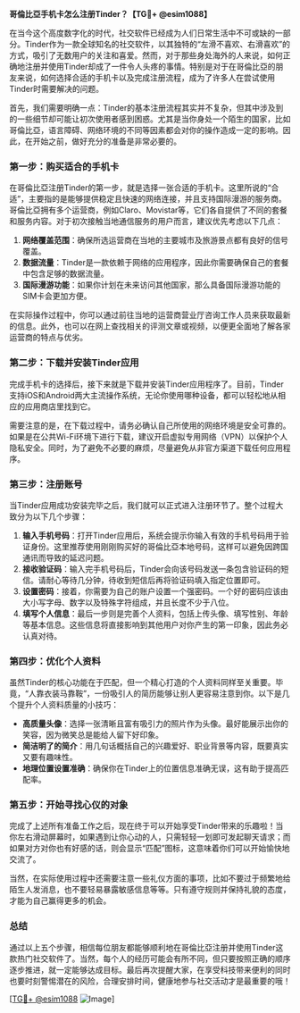 **哥倫比亞手机卡怎么注册Tinder？【TG💪+ @esim1088】**

在当今这个高度数字化的时代，社交软件已经成为人们日常生活中不可或缺的一部分。Tinder作为一款全球知名的社交软件，以其独特的“左滑不喜欢、右滑喜欢”的方式，吸引了无数用户的关注和喜爱。然而，对于那些身处海外的人来说，如何正确地注册并使用Tinder却成了一件令人头疼的事情。特别是对于在哥倫比亞的朋友来说，如何选择合适的手机卡以及完成注册流程，成为了许多人在尝试使用Tinder时需要解决的问题。

首先，我们需要明确一点：Tinder的基本注册流程其实并不复杂，但其中涉及到的一些细节却可能让初次使用者感到困惑。尤其是当你身处一个陌生的国家，比如哥倫比亞，语言障碍、网络环境的不同等因素都会对你的操作造成一定的影响。因此，在开始之前，做好充分的准备是非常必要的。

### **第一步：购买适合的手机卡**
在哥倫比亞注册Tinder的第一步，就是选择一张合适的手机卡。这里所说的“合适”，主要指的是能够提供稳定且快速的网络连接，并且支持国际漫游的服务商。哥倫比亞拥有多个运营商，例如Claro、Movistar等，它们各自提供了不同的套餐和服务内容。对于初次接触当地通信服务的用户而言，建议优先考虑以下几点：

1. **网络覆盖范围**：确保所选运营商在当地的主要城市及旅游景点都有良好的信号覆盖。
2. **数据流量**：Tinder是一款依赖于网络的应用程序，因此你需要确保自己的套餐中包含足够的数据流量。
3. **国际漫游功能**：如果你计划在未来访问其他国家，那么具备国际漫游功能的SIM卡会更加方便。

在实际操作过程中，你可以通过前往当地的运营商营业厅咨询工作人员来获取最新的信息。此外，也可以在网上查找相关的评测文章或视频，以便更全面地了解各家运营商的特点与优劣。

### **第二步：下载并安装Tinder应用**
完成手机卡的选择后，接下来就是下载并安装Tinder应用程序了。目前，Tinder支持iOS和Android两大主流操作系统，无论你使用哪种设备，都可以轻松地从相应的应用商店里找到它。

需要注意的是，在下载过程中，请务必确认自己所使用的网络环境是安全可靠的。如果是在公共Wi-Fi环境下进行下载，建议开启虚拟专用网络（VPN）以保护个人隐私安全。同时，为了避免不必要的麻烦，尽量避免从非官方渠道下载任何应用程序。

### **第三步：注册账号**
当Tinder应用成功安装完毕之后，我们就可以正式进入注册环节了。整个过程大致分为以下几个步骤：

1. **输入手机号码**：打开Tinder应用后，系统会提示你输入有效的手机号码用于验证身份。这里推荐使用刚刚购买好的哥倫比亞本地号码，这样可以避免因跨国通讯而导致的延迟问题。
2. **接收验证码**：输入完手机号码后，Tinder会向该号码发送一条包含验证码的短信。请耐心等待几分钟，待收到短信后再将验证码填入指定位置即可。
3. **设置密码**：接着，你需要为自己的账户设置一个强密码。一个好的密码应该由大小写字母、数字以及特殊字符组成，并且长度不少于八位。
4. **填写个人信息**：最后一步则是完善个人资料，包括上传头像、填写性别、年龄等基本信息。这些信息将直接影响到其他用户对你产生的第一印象，因此务必认真对待。

### **第四步：优化个人资料**
虽然Tinder的核心功能在于匹配，但一个精心打造的个人资料同样至关重要。毕竟，“人靠衣装马靠鞍”，一份吸引人的简历能够让别人更容易注意到你。以下是几个提升个人资料质量的小技巧：

- **高质量头像**：选择一张清晰且富有吸引力的照片作为头像。最好能展示出你的笑容，因为微笑总是能给人留下好印象。
- **简洁明了的简介**：用几句话概括自己的兴趣爱好、职业背景等内容，既要真实又要有趣味性。
- **地理位置设置准确**：确保你在Tinder上的位置信息准确无误，这有助于提高匹配率。

### **第五步：开始寻找心仪的对象**
完成了上述所有准备工作之后，现在终于可以开始享受Tinder带来的乐趣啦！当你左右滑动屏幕时，如果遇到让你心动的人，只需轻轻一划即可发起聊天请求；而如果对方对你也有好感的话，则会显示“匹配”图标，这意味着你们可以开始愉快地交流了。

当然，在实际使用过程中还需要注意一些礼仪方面的事项，比如不要过于频繁地给陌生人发消息，也不要轻易暴露敏感信息等等。只有遵守规则并保持礼貌的态度，才能为自己赢得更多的机会。

### **总结**
通过以上五个步骤，相信每位朋友都能够顺利地在哥倫比亞注册并使用Tinder这款热门社交软件了。当然，每个人的经历可能会有所不同，但只要按照正确的顺序逐步推进，就一定能够达成目标。最后再次提醒大家，在享受科技带来便利的同时也要时刻警惕潜在的风险，合理安排时间，健康地参与社交活动才是最重要的哦！

[[TG💪+ @esim1088](https://t.me/s/esim1088) ![Image](https://i.postimg.cc/4NQfJmqS/Snipaste-2025-05-13-00-14-12.png)]